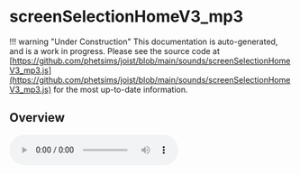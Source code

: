 # screenSelectionHomeV3_mp3

!!! warning "Under Construction"
    This documentation is auto-generated, and is a work in progress. Please see the source code at
    [https://github.com/phetsims/joist/blob/main/sounds/screenSelectionHomeV3_mp3.js](https://github.com/phetsims/joist/blob/main/sounds/screenSelectionHomeV3_mp3.js) for the most up-to-date information.

## Overview


<audio controls id="doc-audio">
<script type="module">
import { screenSelectionHomeV3_mp3 } from '/lib/scenerystack.esm.min.js';
import { audioBufferToURL } from '/js/audioBufferToURL.js';

screenSelectionHomeV3_mp3.audioBufferProperty.lazyLink( async audioBuffer => {
  document.querySelector( '#doc-audio' ).src = await audioBufferToURL( audioBuffer );
} );
</script>



## Source Code

See the source for [screenSelectionHomeV3_mp3.js](https://github.com/phetsims/joist/blob/main/sounds/screenSelectionHomeV3_mp3.js) in the [joist](https://github.com/phetsims/joist) repository.
